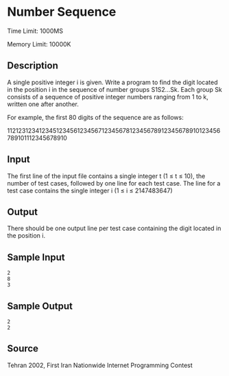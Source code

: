 # Number Sequence

Time Limit: 1000MS

Memory Limit: 10000K


## Description

A single positive integer i is given. Write a program to find the digit located in the position i in the sequence of number groups S1S2...Sk. Each group Sk consists of a sequence of positive integer numbers ranging from 1 to k, written one after another.

For example, the first 80 digits of the sequence are as follows:

11212312341234512345612345671234567812345678912345678910123456789101112345678910


## Input

The first line of the input file contains a single integer t (1 ≤ t ≤ 10), the number of test cases, followed by one line for each test case. The line for a test case contains the single integer i (1 ≤ i ≤ 2147483647)


## Output

There should be one output line per test case containing the digit located in the position i.


## Sample Input

```
2
8
3
```


## Sample Output

```
2
2
```


## Source

Tehran 2002, First Iran Nationwide Internet Programming Contest
